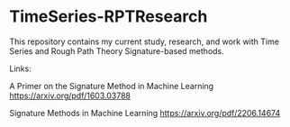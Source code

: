 # TimeSeries-RPTResearch

This repository contains my current study, research, and work with Time Series and Rough Path Theory Signature-based methods.


Links: 

A Primer on the Signature Method in Machine Learning
https://arxiv.org/pdf/1603.03788

Signature Methods in Machine Learning
https://arxiv.org/pdf/2206.14674
